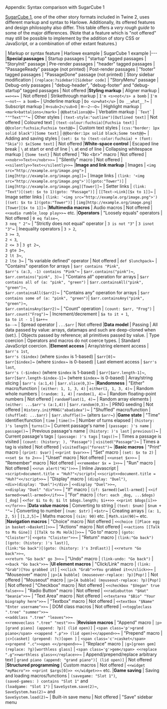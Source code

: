 Appendix: Syntax comparison with SugarCube 1

[SugarCube 1](http://www.motoslave.net/sugarcube/1/), one of the other story formats included in Twine 2, uses different markup and syntax to Harlowe.
Additionally, its offered features and design philosophy also differ. This table offers a *very rough guide* to some of the major differences.
(Note that a feature which is "not offered" may still be possible to implement by the addition of story CSS or JavaScript, or a combination of
other extant features.)

| Markup or syntax feature | Harlowe example | SugarCube 1 example
|---
|**Special passages**
| Startup passages | "startup" tagged passages | "StoryInit" passage
| Pre-render passages | "header" tagged passages | "PassageReady" passage (not printed)
| Post-render passages | "footer" tagged passages | "PassageDone" passage (not printed)
| Story sidebar modification | `(replace:?sidebar)[Sidebar code]` | "StoryMenu" passage
| Debug-only passages | "debug-header", "debug-footer" and "debug-startup" tagged passages | Not offered
|**Styling markup**
| Aligner markup | `==><=`~ | Not offered
| Strikethrough markup | `I'm <s>not</s> a bomb` | `I'm ~~not~~ a bomb`~
| Underline markup | `Do <u>what</u>` | `Do __what__?`~
| Subscript markup | `H<sub>2</sub>O` | `H~~2~~O`~
| Highlight markup | `<mark>battalions</mark>` | `@@battalions@@`~
| Verbatim markup | ``` `Text` ``` | `"""Text"""`~
| Other styles | `(text-style:"outline")[Outlined text]` | Not offered
| Coloured text | `(text-colour:fuchsia)[Fuchsia text]` | `@@color:fuchsia;Fuchsia text@@`~
| Custom text styles | `(css:"border: 1px solid black")[Some text]` | `@@border:1px solid black;Some text@@`~
| Adding and saving styles | `(set: $x to (text-color:fuchsia) + (font: "Skia")) $x[Some text]` | Not offered
|**White-space control**
| Escaped line break | `\` at start or end of line | `\` at end of line
| Collapsing whitespace markup | `{Some text}` | Not offered
| "No &lt;br>" macro | Not offered | `<<nobr>>Text<</nobr>>`~
| "Silently" macro | Not offered | `<<silently>>Text<</silently>>`~
|**Image and link markup**
| Images | `<img src="http://example.org/image.png">` | `[img[http://example.org/image.png]]`~
| Image links | `(link: '<img src="http://example.org/image.png">')[(goto:"Tower")]` | `[img[http://example.org/image.png][Tower]]`~
| Setter links | `(link: "Text")[(set: $x to 1)(goto: "Passage")]` | `[[Text->Link][$x to 1]]`~
| Image setter links | `(link: '<img src="http://example.org/image.png">')[(set: $x to 1)(goto:"Tower")]` | `[img[http://example.org/image.png][Tower][$x to 1]]`~
|**Multimedia macros**
| Audio macros | Not offered | `<<audio rumble_loop play>>`~ etc.
|**Operators**
| "Loosely equals" operators | Not offered | `0 eq false`~,<br>`3 neq " 2"`~
| "Strictly does not equal" operator | `3 is not "3"` | `3 isnot "3"`~
| Inequality operators | `3 > 2`,<br>`3 >= 3`,<br>`2 < 3`,<br>`2 <= 3` | `3 gt 2`~,<br>`3 gte 3`~,<br>`2 lt 3`~,<br>`2 lte 3`~
| "Is variable defined" operator | Not offered | `def $lunchpack`~
| "Contains" operation for arrays | `$arr contains "Pink"`,<br>`$arr's (a:3, -1) contains "Pink"`~ | `$arr.contains("pink")`~,<br>`$arr.contains("pink", 3)`~
| "Contains all" operation for arrays | `$arr contains all of (a: "pink", "green")` | `$arr.containsAll("pink", "green")`~,<br>`$arr.containsAll($arr2)`~
| "Contains any" operation for arrays | `$arr contains some of (a: "pink", "green")`| `$arr.containsAny("pink", "green")`~,<br>`$arr.containsAny($arr2)`~
| "Count" operation | `(count: $arr, "Frog")` | `$arr.count("Frog")`~
| Increment/decrement | `$a to it + 1`,<br>`$a to it - 1` | `$a++`~<br>`$a--`~
| Spread operator | `...$arr` | Not offered
|**Data model**
| Passing | All data passed by value: arrays, datamaps and such are deep-cloned when (set:). | Objects passed by reference; all primitives passed by value.
| Type coercion | Operators and macros do not coerce types. | Standard JavaScript coercion.
|**Element access**
| Array/string element access | `$arr's 1st`,<br>`$arr's ($index)` (where `$index` is 1-based) | `$arr[0]`~<br>`$arr[$index]`~ (where `$index`~ is 0-based)
| Last element access | `$arr's last`,<br>`$arr's (-$index)` (where `$index` is 1-based) | `$arr[$arr.length-1]`~,<br>`$arr[$arr.length-$index-1]`~ (where `$index`~ is 0-based)
| Array/string slicing | `$arr's (a:1,4)` | `$arr.slice(0,3)`~
|**Randomness**
| "Either" macro/function | `(either: 1, 1, 3, 4)` | `either(1, 1, 3, 4)`~
| Random whole numbers | `(random: 1, 4)` | `random(1, 4)`~
| Random floating-point numbers | Not offered | `randomFloat(1, 4)`~
| Random array elements | `(either: ...$arr's (a:1,4))` | `$arr.random(0,3)`~
| PRNG seeding | Not offered | `History.initPRNG("abadidea")`~
| "Shuffled" macro/function | `(shuffled: ...$arr)` | `$arr.shuffle()`~ (alters `$arr`~)
|**Game state**
| "Time" identifier/function | `time` | `time()`~
| Number of turns elapsed | `(history: )'s length` | `turns()`~
| Current passage's name | `(passage: )'s name` | `passage()`~
| Previous passage's name | `(history: )'s last` | `previous()`~
| Current passage's tags | `(passage: )'s tags` | `tags()`~
| Times a passage is visited | `(count: (history: ), "Passage")` | `visited("Passage")`~
| Times a tag is visited | Not offered | `visitedTags("forest")`~
|**Basic macros**
| "Print" macro | `(print: $var)` | `<<print $var>>`~
| "Set" macro | `(set: $x to 2)` | `<<set $x to 2>>`~
| "Unset" macro | Not offered | `<<unset $x>>`~
| "Remember" macro | Not offered | `<<remember $x = 1>>`~
| "Run" macro | Not offered | `<<run alert("Hi")>>`~
| Inline Javascript | `<script>document.title = "Huh?"</script>`| `<<script>>document.title = "Huh?"<</script>>`~
| "Display" macro | `(display: "Duel")`,<br>`<div>(display: "Duel")</div>` | `<<display "Duel">>`~,<br>`<<display "Duel" "div">>`~
| "If" macro | `(if: $armed)[well-armed]` | `<<if $armed>>well-armed<</if>>`~
| "For" macro | `(for: each _dog, ...$dogs)[_dog]` | `<<for $i to 0; $i lt $dogs.length; $i++>> <<print $dogs[i]>> <</for>>`~
|**Data value macros**
| Converting to string | `(text: $num)` | `$num + ""`~
| Converting to number | `(num: $str)` | `+$str`~
| Creating arrays | `(a: 1, 2, 5)` | `[1,2,5]`~
| Maths macros | `(sin: 90)` etc. | `Math.sin(90)`~ etc.
|**Navigation macros**
| "Choice" macro | Not offered | `<<choice [[Place egg in basket->Basket]]>>`~
| "Actions" macro | Not offered | `<<actions [[Talk to Ms Gine]] [[Talk to Ms Holk]]>>`~
| "Go to" macro | `(goto: "Cloister")`| `<<goto "Cloister">>`~
| "Return" macro | `(link:"Go back")[(goto: (history: )'s last)]`,<br>`(link:"Go back")[(goto: (history: )'s 3rdlast)]` | `<<return "Go back">>`~,<br>`<<return "Go back" go 3>>`~
| "Undo" macro | `(link-undo: "Go back")` | `<<back "Go back">>`~
|**UI element macros**
| "Click/Link" macro | `(link: "Grab")[You grabbed it]` | `<<click "Grab">>You grabbed it<</click>>`~
| "Mouseover" macro | `∣p>[A bubble] (mouseover-replace: ?p)[Pop!]` | Not offered
| "Mouseout" macro | `∣p>[A bubble] (mouseout-replace: ?p)[Pop!]` | Not offered
| "Checkbox" macro | Not offered | `<<checkbox "$Vegan" true false>>`~
| "Radio Button" macro | Not offered | `<<radiobutton "$Hat" "beanie">>`~
| "Text Area" macro | Not offered | `<<textarea "$Bio" "Your biography here">>`~
| "Textbox" macro | Not offered | `<<textbox "$Name" "Enter username">>`~
| DOM class macros | Not offered | `<<toggleclass ".tree" "summer">>`~<br>`<<addclass ".tree" "leaves">>`~<br>`<<removeclass ".tree" "nest">>`~
|**Revision macros**
| "Append" macro | `∣p>[grand piano] (append: ?p)[ (lid open)]` | `<span class='p'>grand piano</span> <<append ".p">> (lid open)<</append>>`~
| "Prepend" macro | `∣c>[casket] (prepend: ?c)[open ]` | `<span class='c'>casket</span> <<prepend ".c">>open <</prepend>>`~
| "Replace" macro | `∣g>[green gem] (replace: ?g)[worthless glass]` | `<span class='g'>gem</span> <<replace ".g">>worthless glass<</replace>>`~
| Append/prepend/replace arbitrary text | `grand piano (append: "grand piano")[ (lid open)]` | Not offered
|**Structured programming**
| Custom macros | Not offered | `<<widget "myMacro">> <<print $args[0]>> <</widget>>`~ etc.
|**Game saving**
| Saving and loading macros/functions | `(savegame: "Slot 1")`,<br>`(saved-games: ) contains "Slot 1"` and<br>`(loadgame: "Slot 1")` | `SaveSystem.save(2)`~,<br>`SaveSystem.has(2)`~ and<br>`SaveSystem.load(2)`~
| Built-in save menu | Not offered | "Save" sidebar menu
